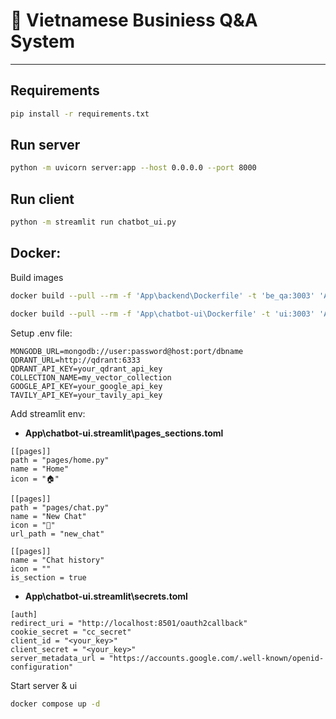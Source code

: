 # 🚀 Vietnamese Businiess Q&A System  

---

## **Requirements**  

```bash
pip install -r requirements.txt
```

## **Run server**
```bash
python -m uvicorn server:app --host 0.0.0.0 --port 8000
```

## **Run client**
```bash
python -m streamlit run chatbot_ui.py
```


## Docker:
Build images
```bash
docker build --pull --rm -f 'App\backend\Dockerfile' -t 'be_qa:3003' 'App\backend'
```

```bash
docker build --pull --rm -f 'App\chatbot-ui\Dockerfile' -t 'ui:3003' 'App\chatbot-ui'
```

Setup .env file:
```
MONGODB_URL=mongodb://user:password@host:port/dbname
QDRANT_URL=http://qdrant:6333
QDRANT_API_KEY=your_qdrant_api_key
COLLECTION_NAME=my_vector_collection
GOOGLE_API_KEY=your_google_api_key
TAVILY_API_KEY=your_tavily_api_key
```

Add streamlit env:
- **App\chatbot-ui\.streamlit\pages_sections.toml**
```
[[pages]]
path = "pages/home.py"
name = "Home"
icon = "🏠"

[[pages]]
path = "pages/chat.py"
name = "New Chat"
icon = "💬"
url_path = "new_chat"

[[pages]]
name = "Chat history"
icon = ""
is_section = true
```
- **App\chatbot-ui\.streamlit\secrets.toml**
```
[auth]
redirect_uri = "http://localhost:8501/oauth2callback"
cookie_secret = "cc_secret"
client_id = "<your_key>"
client_secret = "<your_key>"
server_metadata_url = "https://accounts.google.com/.well-known/openid-configuration"

```

Start server & ui
```bash
docker compose up -d
```
